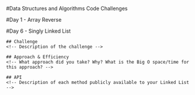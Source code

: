 #Data Structures and Algorithms Code Challenges

#Day 1 - Array Reverse

#Day 6 - Singly Linked List
    <!-- Short summary or background information -->

    ## Challenge
    <!-- Description of the challenge -->

    ## Approach & Efficiency
    <!-- What approach did you take? Why? What is the Big O space/time for this approach? -->

    ## API
    <!-- Description of each method publicly available to your Linked List -->
